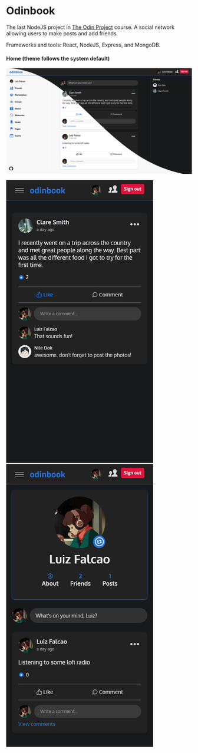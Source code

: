 # Odinbook

The last NodeJS project in [The Odin Project](https://www.theodinproject.com/paths/full-stack-javascript/courses/nodejs/lessons/odin-book) course. A social network allowing users to make posts and add friends.

Frameworks and tools: React, NodeJS, Express, and MongoDB.

#### **Home (theme follows the system default)**

![Home](./docs/home.png)

<div>
  <img src="./docs/post.png" alt="Post" />
  <img src="./docs/profile.png" alt="Profile" />
</div>
